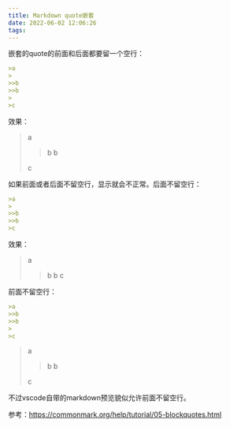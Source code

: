```yaml
---
title: Markdown quote嵌套
date: 2022-06-02 12:06:26
tags:
---
```


嵌套的quote的前面和后面都要留一个空行：

```md
>a
>
>>b
>>b
>
>c
```

效果：

>a
>
>>b
>>b
>
>c

如果前面或者后面不留空行，显示就会不正常。后面不留空行：

```md
>a
>
>>b
>>b
>c
```

效果：

>a
>
>>b
>>b
>c

前面不留空行：

```md
>a
>>b
>>b
>
>c
```

>a
>>b
>>b
>
>c

不过vscode自带的markdown预览貌似允许前面不留空行。

参考：<https://commonmark.org/help/tutorial/05-blockquotes.html>
